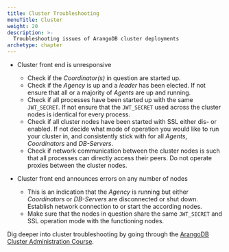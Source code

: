 ```yaml
---
title: Cluster Troubleshooting
menuTitle: Cluster
weight: 20
description: >-
  Troubleshooting issues of ArangoDB cluster deployments
archetype: chapter
---
```

- Cluster front end is unresponsive
  - Check if the _Coordinator(s)_ in question are started up.
  - Check if the _Agency_ is up and a _leader_ has been elected. If not
    ensure that all or a majority of _Agents_ are up and running.
  - Check if all processes have been started up with the same
    `JWT_SECRET`. If not ensure that the `JWT_SECRET` used across
    the cluster nodes is identical for every process.
  - Check if all cluster nodes have been started with SSL either
    dis- or enabled. If not decide what mode of operation you would
    like to run your cluster in, and consistently stick with for all
    _Agents_, _Coordinators_ and _DB-Servers_.
  - Check if network communication between the cluster nodes is such
    that all processes can directly access their peers. Do not
    operate proxies between the cluster nodes.

- Cluster front end announces errors on any number of nodes
  - This is an indication that the _Agency_ is running but either
    _Coordinators_ or _DB-Servers_ are disconnected or shut
    down. Establish network connection to or start the according
    nodes.
  - Make sure that the nodes in question share the same `JWT_SECRET`
    and SSL operation mode with the functioning nodes.

Dig deeper into cluster troubleshooting by going through the
[ArangoDB Cluster Administration Course](https://www.arangodb.com/learn/operations/cluster-course/).
